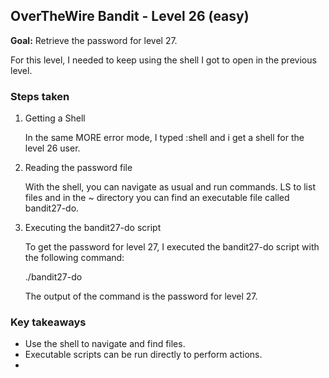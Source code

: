 ## OverTheWire Bandit - Level 26 (easy) 

**Goal:** Retrieve the password for level 27.

For this level, I needed to keep using the shell I got to open in the previous level.

### Steps taken

1. Getting a Shell

    In the same MORE error mode, I typed :shell and i get a shell for the level 26 user. 

2. Reading the password file

    With the shell, you can navigate as usual and run commands. LS to list files and in the ~ directory you can find an executable file called bandit27-do. 

3. Executing the bandit27-do script

    To get the password for level 27, I executed the bandit27-do script with the following command:

    ./bandit27-do
    
    The output of the command is the password for level 27.

### Key takeaways

- Use the shell to navigate and find files.
- Executable scripts can be run directly to perform actions.
-